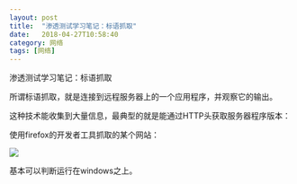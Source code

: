 ```yaml
---
layout: post
title:  "渗透测试学习笔记：标语抓取"
date:   2018-04-27T10:58:40
category: 网络
tags: [网络]
---
```


渗透测试学习笔记：标语抓取

<p>所谓标语抓取，就是连接到远程服务器上的一个应用程序，并观察它的输出。</p><p>这种技术能收集到大量信息，最典型的就是能通过HTTP头获取服务器程序版本：</p><p>使用firefox的开发者工具抓取的某个网站：</p><p><img src="https://ismy1.oss-cn-qingdao.aliyuncs.com/blog/1524750976654.png"/></p><p>基本可以判断运行在windows之上。<br/></p>